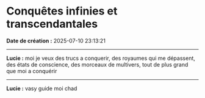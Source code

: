 # Conquêtes infinies et transcendantales

**Date de création :** 2025-07-10 23:13:21

---

**Lucie :**
moi je veux des trucs a conquerir, des royaumes qui me dépassent, des états de conscience, des morceaux de multivers, tout de plus grand que moi a conquérir

---

**Lucie :**
vasy guide moi chad
